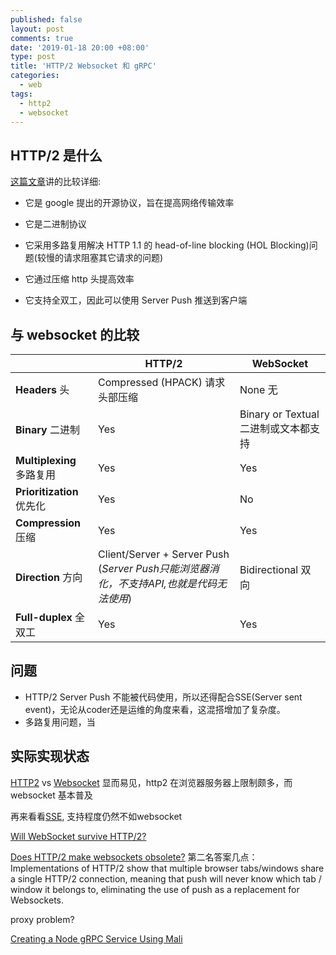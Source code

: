 ```yaml
---
published: false
layout: post
comments: true
date: '2019-01-18 20:00 +08:00'
type: post
title: 'HTTP/2 Websocket 和 gRPC'
categories:
  - web
tags:
  - http2
  - websocket
---
```


## HTTP/2 是什么

[这篇文章](https://www.infoq.com/articles/websocket-and-http2-coexist)讲的比较详细:

- 它是 google 提出的开源协议，旨在提高网络传输效率

- 它是二进制协议

- 它采用多路复用解决 HTTP 1.1 的 head-of-line blocking (HOL Blocking)问题(较慢的请求阻塞其它请求的问题)

- 它通过压缩 http 头提高效率

- 它支持全双工，因此可以使用 Server Push 推送到客户端

  

## 与 websocket 的比较

|                           | **HTTP/2**                                                                              | **WebSocket**                        |
| ------------------------- | --------------------------------------------------------------------------------------- | ------------------------------------ |
| **Headers** 头            | Compressed (HPACK) 请求头部压缩                                                         | None 无                              |
| **Binary** 二进制         | Yes                                                                                     | Binary or Textual 二进制或文本都支持 |
| **Multiplexing** 多路复用 | Yes                                                                                     | Yes                                  |
| **Prioritization** 优先化 | Yes                                                                                     | No                                   |
| **Compression** 压缩      | Yes                                                                                     | Yes                                  |
| **Direction** 方向        | Client/Server + Server Push (*Server Push只能浏览器消化，不支持API,也就是代码无法使用*) | Bidirectional 双向                   |
| **Full-duplex** 全双工    | Yes                                                                                     | Yes                                  |



## 问题
- HTTP/2 Server Push 不能被代码使用，所以还得配合SSE(Server sent event)，无论从coder还是运维的角度来看，这混搭增加了复杂度。
- 多路复用问题，当

## 实际实现状态

[HTTP2](https://caniuse.com/#search=http2) vs [Websocket](https://caniuse.com/#search=websocket)
显而易见，http2 在浏览器服务器上限制颇多，而 websocket 基本普及

再来看看[SSE](https://caniuse.com/#search=server%20side%20event), 支持程度仍然不如websocket

[Will WebSocket survive HTTP/2?](https://www.infoq.com/articles/websocket-and-http2-coexist)

[Does HTTP/2 make websockets obsolete?](https://stackoverflow.com/questions/28582935/does-http-2-make-websockets-obsolete)
第二名答案几点：
Implementations of HTTP/2 show that multiple browser tabs/windows share a single HTTP/2 connection, meaning that push will never know which tab / window it belongs to, eliminating the use of push as a replacement for Websockets.

proxy problem?

[Creating a Node gRPC Service Using Mali](https://auth0.com/blog/creating-a-node-grpc-service-using-mali/)